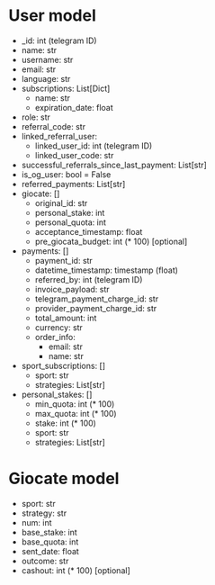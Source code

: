# User model
- _id: int (telegram ID)
- name: str
- username: str
- email: str
- language: str
- subscriptions: List[Dict]
    - name: str
    - expiration_date: float
- role: str
- referral_code: str
- linked_referral_user:
    - linked_user_id: int (telegram ID)
    - linked_user_code: str
- successful_referrals_since_last_payment: List[str]
- is_og_user: bool = False
- referred_payments: List[str]
- giocate: []
    - original_id: str
    - personal_stake: int
    - personal_quota: int
    - acceptance_timestamp: float
    - pre_giocata_budget: int (* 100) [optional]
- payments: []
    - payment_id: str
    - datetime_timestamp: timestamp (float)
    - referred_by: int (telegram ID)
    - invoice_payload: str
    - telegram_payment_charge_id: str
    - provider_payment_charge_id: str
    - total_amount: int
    - currency: str
    - order_info:
        - email: str
        - name: str
- sport_subscriptions: []
    - sport: str
    - strategies: List[str]
- personal_stakes: []
    - min_quota: int (* 100)
    - max_quota: int (* 100)
    - stake: int (* 100)
    - sport: str 
    - strategies: List[str] 


# Giocate model
- sport: str
- strategy: str
- num: int
- base_stake: int
- base_quota: int
- sent_date: float
- outcome: str
- cashout: int (* 100) [optional] 

